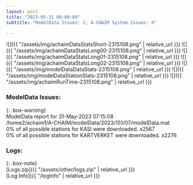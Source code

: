 ```yaml
---
layout: post
title: "2023-05-31 08:00:00"
subtitle: "ModelData Issues: 2; A-CHAIM System Issues: 0"

---
```


![]({{ "/assets/img/achaimDataStatsShort-2315108.png" | relative_url }})
![]({{ "/assets/img/achaimDataStatsLong00-2315108.png" | relative_url }})
![]({{ "/assets/img/achaimDataStatsLong01-2315108.png" | relative_url }})
![]({{ "/assets/img/achaimDataStatsLong02-2315108.png" | relative_url }})
![]({{ "/assets/img/modelDataDataStats-2315108.png" | relative_url }})
![]({{ "/assets/img/modelDataStationStats-2315108.png" | relative_url }})
![]({{ "/assets/img/achaimRunTime-2315108.png" | relative_url }})


### ModelData Issues:  
  
{: .box-warning}  
 ModelData report for 31-May-2023 07:15:08   
 /home2/achaim1/A-CHAIM/modelData/2023/151/07/modelData.mat   
 0% of all possible stations for KASI were downloaded. x2567   
 0% of all possible stations for KARTVERKET were downloaded. x2276   
  


### Logs:  
  
{: .box-note}  
[Logs.zip]({{ "/assets/other/logs.zip" | relative_url }})  
[Log Info]({{ "/logInfo" | relative_url }})  
